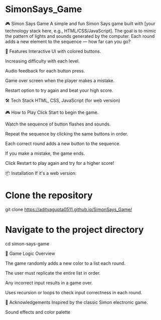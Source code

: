 # SimonSays_Game
🎮 Simon Says Game
A simple and fun Simon Says game built with [your technology stack here, e.g., HTML/CSS/JavaScript]. The goal is to mimic the pattern of lights and sounds generated by the computer. Each round adds a new element to the sequence — how far can you go?


🚀 Features
Interactive UI with colored buttons.

Increasing difficulty with each level.

Audio feedback for each button press.

Game over screen when the player makes a mistake.

Restart option to try again and beat your high score.


🛠️ Tech Stack
 HTML, CSS, JavaScript (for web version)
 

🎮 How to Play
Click Start to begin the game.

Watch the sequence of button flashes and sounds.

Repeat the sequence by clicking the same buttons in order.

Each correct round adds a new button to the sequence.

If you make a mistake, the game ends.

Click Restart to play again and try for a higher score!

📦 Installation
If it's a web version:


# Clone the repository
git clone https://adityagupta0511.github.io/SimonSays_Game/


# Navigate to the project directory
cd simon-says-game


🧠 Game Logic Overview

The game randomly adds a new color to a list each round.

The user must replicate the entire list in order.

Any incorrect input results in a game over.

Uses recursion or loops to check input correctness in each round.


🙌 Acknowledgements
Inspired by the classic Simon electronic game.

Sound effects and color palette 
